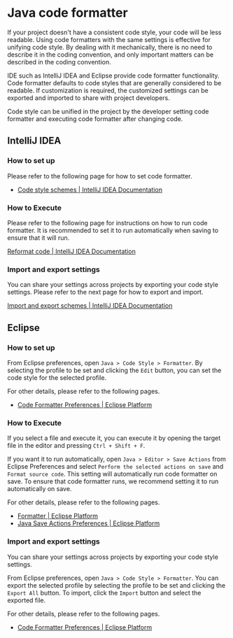 # Java code formatter

If your project doesn't have a consistent code style, your code will be less readable.
Using code formatters with the same settings is effective for unifying code style.
By dealing with it mechanically, there is no need to describe it in the coding convention, and only important matters can be described in the coding convention.

IDE such as IntelliJ IDEA and Eclipse provide code formatter functionality.
Code formatter defaults to code styles that are generally considered to be readable.
If customization is required, the customized settings can be exported and imported to share with project developers.

Code style can be unified in the project by the developer setting code formatter and executing code formatter after changing code.

## IntelliJ IDEA

### How to set up

Please refer to the following page for how to set code formatter.

- [Code style schemes | IntelliJ IDEA Documentation](https://www.jetbrains.com/help/idea/configuring-code-style.html)

### How to Execute

Please refer to the following page for instructions on how to run code formatter.
It is recommended to set it to run automatically when saving to ensure that it will run.

[Reformat code | IntelliJ IDEA Documentation](https://www.jetbrains.com/help/idea/reformat-and-rearrange-code.html)

### Import and export settings

You can share your settings across projects by exporting your code style settings.
Please refer to the next page for how to export and import.

[Import and export schemes | IntelliJ IDEA Documentation](https://www.jetbrains.com/help/idea/configuring-code-style.html#import-export-schemes)

## Eclipse

### How to set up

From Eclipse preferences, open `Java > Code Style > Formatter`.
By selecting the profile to be set and clicking the `Edit` button, you can set the code style for the selected profile.

For other details, please refer to the following pages.

- [Code Formatter Preferences | Eclipse Platform](https://help.eclipse.org/latest/topic/org.eclipse.jdt.doc.user/reference/preferences/java/codestyle/ref-preferences-formatter.htm?cp=1_4_4_0_2_2)

### How to Execute

If you select a file and execute it, you can execute it by opening the target file in the editor and pressing `Ctrl + Shift + F`.

If you want it to run automatically, open `Java > Editor > Save Actions` from Eclipse Preferences and select `Perform the selected actions on save` and `Format source code`.
This setting will automatically run code formatter on save.
To ensure that code formatter runs, we recommend setting it to run automatically on save.

For other details, please refer to the following pages.

- [Formatter | Eclipse Platform](https://help.eclipse.org/latest/index.jsp?topic=%2Forg.eclipse.jdt.doc.user%2Freference%2Fref-java-editor-formatter.htm&cp%3D1_4_1_1)
- [Java Save Actions Preferences | Eclipse Platform](https://help.eclipse.org/latest/index.jsp?topic=%2Forg.eclipse.jdt.doc.user%2Freference%2Fpreferences%2Fjava%2Feditor%2Fref-preferences-save-actions.htm&cp%3D1_4_4_0_5_4)

### Import and export settings

You can share your settings across projects by exporting your code style settings.

From Eclipse preferences, open `Java > Code Style > Formatter`.
You can export the selected profile by selecting the profile to be set and clicking the `Export All` button.
To import, click the `Import` button and select the exported file.

For other details, please refer to the following pages.

- [Code Formatter Preferences | Eclipse Platform](https://help.eclipse.org/latest/topic/org.eclipse.jdt.doc.user/reference/preferences/java/codestyle/ref-preferences-formatter.htm?cp=1_4_4_0_2_2)
